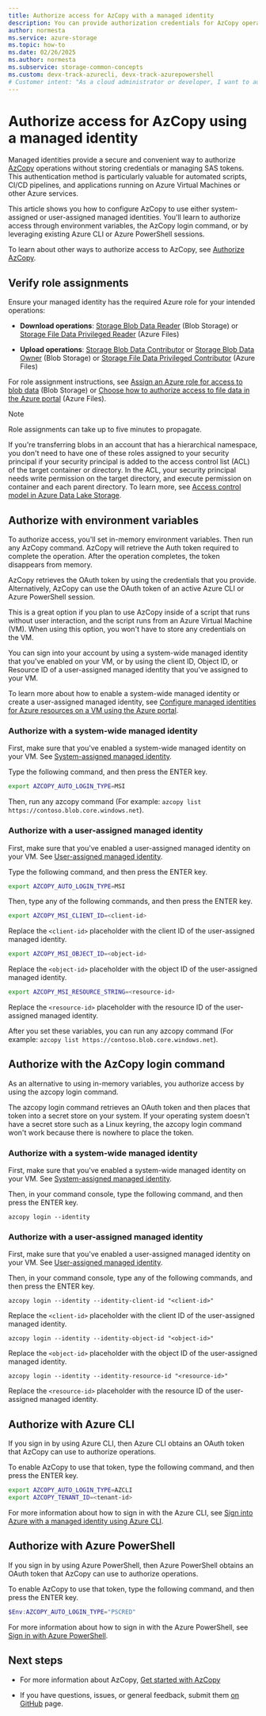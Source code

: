 ```yaml
---
title: Authorize access for AzCopy with a managed identity
description: You can provide authorization credentials for AzCopy operations by a managed identity
author: normesta
ms.service: azure-storage
ms.topic: how-to
ms.date: 02/26/2025
ms.author: normesta
ms.subservice: storage-common-concepts
ms.custom: devx-track-azurecli, devx-track-azurepowershell
# Customer intent: "As a cloud administrator or developer, I want to authorize AzCopy operations using managed identities, so that I can securely transfer files to and from Azure Storage without managing credentials or SAS tokens, especially in automated scenarios and VM-based workloads."
---
```


# Authorize access for AzCopy using a managed identity

Managed identities provide a secure and convenient way to authorize [AzCopy](storage-use-azcopy-v10.md) operations without storing credentials or managing SAS tokens. This authentication method is particularly valuable for automated scripts, CI/CD pipelines, and applications running on Azure Virtual Machines or other Azure services.

This article shows you how to configure AzCopy to use either system-assigned or user-assigned managed identities. You'll learn to authorize access through environment variables, the AzCopy login command, or by leveraging existing Azure CLI or Azure PowerShell sessions.

To learn about other ways to authorize access to AzCopy, see [Authorize AzCopy](storage-use-azcopy-v10.md#authorize-azcopy).

## Verify role assignments

Ensure your managed identity has the required Azure role for your intended operations:

- **Download operations**: [Storage Blob Data Reader](../../role-based-access-control/built-in-roles.md#storage-blob-data-reader) (Blob Storage) or [Storage File Data Privileged Reader](../../role-based-access-control/built-in-roles.md#storage-file-data-privileged-reader) (Azure Files)

- **Upload operations**: [Storage Blob Data Contributor](../../role-based-access-control/built-in-roles.md#storage-blob-data-contributor) or [Storage Blob Data Owner](../../role-based-access-control/built-in-roles.md#storage-blob-data-owner) (Blob Storage) or [Storage File Data Privileged Contributor](../../role-based-access-control/built-in-roles.md#storage-file-data-privileged-contributor) (Azure Files)

For role assignment instructions, see [Assign an Azure role for access to blob data](../blobs/assign-azure-role-data-access.md) (Blob Storage) or [Choose how to authorize access to file data in the Azure portal](../files/authorize-data-operations-portal.md) (Azure Files).

> [!NOTE]
> Role assignments can take up to five minutes to propagate.

If you're transferring blobs in an account that has a hierarchical namespace, you don't need to have one of these roles assigned to your security principal if your security principal is added to the access control list (ACL) of the target container or directory. In the ACL, your security principal needs write permission on the target directory, and execute permission on container and each parent directory. To learn more, see [Access control model in Azure Data Lake Storage](../blobs/data-lake-storage-access-control-model.md).

## Authorize with environment variables

To authorize access, you'll set in-memory environment variables. Then run any AzCopy command. AzCopy will retrieve the Auth token required to complete the operation. After the operation completes, the token disappears from memory.

AzCopy retrieves the OAuth token by using the credentials that you provide. Alternatively, AzCopy can use the OAuth token of an active Azure CLI or Azure PowerShell session.

This is a great option if you plan to use AzCopy inside of a script that runs without user interaction, and the script runs from an Azure Virtual Machine (VM). When using this option, you won't have to store any credentials on the VM.

You can sign into your account by using a system-wide managed identity that you've enabled on your VM, or by using the client ID, Object ID, or Resource ID of a user-assigned managed identity that you've assigned to your VM.

To learn more about how to enable a system-wide managed identity or create a user-assigned managed identity, see [Configure managed identities for Azure resources on a VM using the Azure portal](../../active-directory/managed-identities-azure-resources/qs-configure-portal-windows-vm.md#enable-system-assigned-managed-identity-on-an-existing-vm).

### Authorize with a system-wide managed identity

First, make sure that you've enabled a system-wide managed identity on your VM. See [System-assigned managed identity](../../active-directory/managed-identities-azure-resources/qs-configure-portal-windows-vm.md#system-assigned-managed-identity).

Type the following command, and then press the ENTER key.

```bash
export AZCOPY_AUTO_LOGIN_TYPE=MSI
```

Then, run any azcopy command (For example: `azcopy list https://contoso.blob.core.windows.net`).

### Authorize with a user-assigned managed identity

First, make sure that you've enabled a user-assigned managed identity on your VM. See [User-assigned managed identity](../../active-directory/managed-identities-azure-resources/qs-configure-portal-windows-vm.md#user-assigned-managed-identity).

Type the following command, and then press the ENTER key.

```bash
export AZCOPY_AUTO_LOGIN_TYPE=MSI
```

Then, type any of the following commands, and then press the ENTER key.

```bash
export AZCOPY_MSI_CLIENT_ID=<client-id>
```

Replace the `<client-id>` placeholder with the client ID of the user-assigned managed identity.

```bash
export AZCOPY_MSI_OBJECT_ID=<object-id>
```

Replace the `<object-id>` placeholder with the object ID of the user-assigned managed identity.

```bash
export AZCOPY_MSI_RESOURCE_STRING=<resource-id>
```

Replace the `<resource-id>` placeholder with the resource ID of the user-assigned managed identity.

After you set these variables, you can run any azcopy command (For example: `azcopy list https://contoso.blob.core.windows.net`).

<a id="service-principal"></a>

## Authorize with the AzCopy login command

As an alternative to using in-memory variables, you authorize access by using the azcopy login command.

The azcopy login command retrieves an OAuth token and then places that token into a secret store on your system. If your operating system doesn't have a secret store such as a Linux keyring, the azcopy login command won't work because there is nowhere to place the token.

### Authorize with a system-wide managed identity

First, make sure that you've enabled a system-wide managed identity on your VM. See [System-assigned managed identity](../../active-directory/managed-identities-azure-resources/qs-configure-portal-windows-vm.md#system-assigned-managed-identity).

Then, in your command console, type the following command, and then press the ENTER key.

```azcopy
azcopy login --identity
```

### Authorize with a user-assigned managed identity

First, make sure that you've enabled a user-assigned managed identity on your VM. See [User-assigned managed identity](../../active-directory/managed-identities-azure-resources/qs-configure-portal-windows-vm.md#user-assigned-managed-identity).

Then, in your command console, type any of the following commands, and then press the ENTER key.

```azcopy
azcopy login --identity --identity-client-id "<client-id>"
```

Replace the `<client-id>` placeholder with the client ID of the user-assigned managed identity.

```azcopy
azcopy login --identity --identity-object-id "<object-id>"
```

Replace the `<object-id>` placeholder with the object ID of the user-assigned managed identity.

```azcopy
azcopy login --identity --identity-resource-id "<resource-id>"
```

Replace the `<resource-id>` placeholder with the resource ID of the user-assigned managed identity.

## Authorize with Azure CLI

If you sign in by using Azure CLI, then Azure CLI obtains an OAuth token that AzCopy can use to authorize operations. 

To enable AzCopy to use that token, type the following command, and then press the ENTER key.

```bash
export AZCOPY_AUTO_LOGIN_TYPE=AZCLI
export AZCOPY_TENANT_ID=<tenant-id>
```

For more information about how to sign in with the Azure CLI, see [Sign into Azure with a managed identity using Azure CLI](/cli/azure/authenticate-azure-cli-managed-identity).

## Authorize with Azure PowerShell

If you sign in by using Azure PowerShell, then Azure PowerShell obtains an OAuth token that AzCopy can use to authorize operations.  

To enable AzCopy to use that token, type the following command, and then press the ENTER key.

```PowerShell
$Env:AZCOPY_AUTO_LOGIN_TYPE="PSCRED"
```

For more information about how to sign in with the Azure PowerShell, see [Sign in with Azure PowerShell](/powershell/azure/authenticate-noninteractive#login-with-a-managed-identity).

## Next steps

- For more information about AzCopy, [Get started with AzCopy](storage-use-azcopy-v10.md)

- If you have questions, issues, or general feedback, submit them [on GitHub](https://github.com/Azure/azure-storage-azcopy) page.
